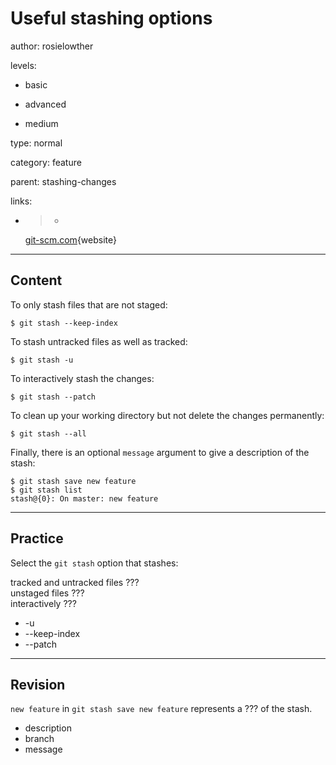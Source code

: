 # Useful stashing options
author: rosielowther

levels:

  - basic

  - advanced

  - medium

type: normal

category: feature

parent: stashing-changes

links:

  - >-
    [git-scm.com](http://git-scm.com/book/en/v2/Git-Tools-Stashing-and-Cleaning){website}

---
## Content

To only stash files that are not staged:
```
$ git stash --keep-index
```
To stash untracked files as well as tracked:
```
$ git stash -u
```
To interactively stash the changes:
```
$ git stash --patch
```
To clean up your working directory but not delete the changes permanently:
```
$ git stash --all
```

Finally, there is an optional `message` argument to give a description of the stash:
```
$ git stash save new feature
$ git stash list
stash@{0}: On master: new feature
```

---
## Practice

Select the `git stash` option that stashes:

tracked and untracked files ???  
unstaged files ???  
interactively ???  

* -u
* --keep-index
* --patch

---
## Revision

`new feature` in `git stash save new feature` represents a ??? of the stash.

* description
* branch
* message
